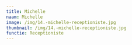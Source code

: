 ```yaml
---
title: Michelle
naam: Michelle
image: /img/14.-michelle-receptioniste.jpg
thumbnail: /img/14.-michelle-receptioniste.jpg
functie: Receptioniste
---
```


